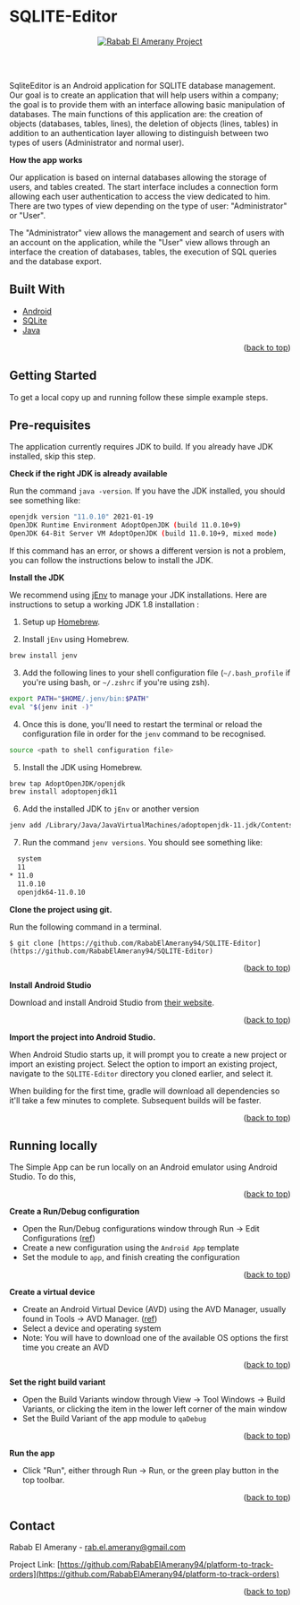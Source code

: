 <div id="top"></div>

# SQLITE-Editor

<p align="center">
<a href="https://github.com/RababElAmerany94/billing-management-mobile">
<img  alt="Rabab El Amerany Project" title="Rabab Project" src="https://github.com/RababElAmerany94/SQLITE-Editor/blob/master/mobile-app.PNG" />
</a>
</p>
<br>
<br>

<p align="left">
SqliteEditor is an Android application for SQLITE database management. Our goal is to create an application that will help users within a company; the goal is to provide them with an interface allowing basic manipulation of databases. The main functions of this application are: the creation of objects (databases, tables, lines), the deletion of objects (lines, tables) in addition to an authentication layer allowing to distinguish between two types of users (Administrator and normal user).

<b>How the app works</b>

Our application is based on internal databases allowing the storage of users, and tables created. The start interface includes a connection form allowing each user authentication to access the view dedicated to him. There are two types of view depending on the type of user: "Administrator" or "User".

The "Administrator" view allows the management and search of users with an account on the application, while the "User" view allows through an interface the creation of databases, tables, the execution of SQL queries and the database export.
</p>

## Built With

* [Android](https://www.android.com)
* [SQLite](https://www.sqlite.org)
* [Java](https://www.java.com)

<p align="right">(<a href="#top">back to top</a>)</p>

<!-- GETTING STARTED -->

## Getting Started

To get a local copy up and running follow these simple example steps.

## Pre-requisites

The application currently requires JDK  to build. If you already have JDK installed, skip this step.

**Check if the right JDK is already available**

Run the command `java -version`. If you have the JDK installed, you should see something like:

```sh
openjdk version "11.0.10" 2021-01-19
OpenJDK Runtime Environment AdoptOpenJDK (build 11.0.10+9)
OpenJDK 64-Bit Server VM AdoptOpenJDK (build 11.0.10+9, mixed mode)
```

If this command has an error, or shows a different version is not a problem, you can follow the instructions below to install the JDK.

**Install the JDK**

We recommend using [jEnv](https://www.jenv.be/) to manage your JDK installations. Here are instructions to setup a working JDK 1.8 installation :

1. Setup up [Homebrew](https://brew.sh/).

2. Install `jEnv` using Homebrew.

```sh
brew install jenv
```

3. Add the following lines to your shell configuration file (`~/.bash_profile` if you're using bash, or `~/.zshrc` if you're using zsh).

```sh
export PATH="$HOME/.jenv/bin:$PATH"
eval "$(jenv init -)"
```

4. Once this is done, you'll need to restart the terminal or reload the configuration file in order for the `jenv` command to be recognised.

```sh
source <path to shell configuration file>
```

5. Install the JDK using Homebrew.

```sh
brew tap AdoptOpenJDK/openjdk
brew install adoptopenjdk11
```

6. Add the installed JDK to `jEnv` or another version

```sh
jenv add /Library/Java/JavaVirtualMachines/adoptopenjdk-11.jdk/Contents/Home
```

7. Run the command `jenv versions`. You should see something like:

```sh
  system
  11
* 11.0
  11.0.10
  openjdk64-11.0.10
```

**Clone the project using git.**

Run the following command in a terminal.

 ```
 $ git clone [https://github.com/RababElAmerany94/SQLITE-Editor](https://github.com/RababElAmerany94/SQLITE-Editor)
 ```

<p align="right">(<a href="#top">back to top</a>)</p>

**Install Android Studio**

Download and install Android Studio from [their website](https://developer.android.com/studio/).

<p align="right">(<a href="#top">back to top</a>)</p>

**Import the project into Android Studio.**

When Android Studio starts up, it will prompt you to create a new project or import an existing project. Select the option to import an existing
project, navigate to the `SQLITE-Editor` directory you cloned earlier, and select it.

When building for the first time, gradle will download all dependencies so it'll take a few minutes to complete. Subsequent builds will be faster.

<p align="right">(<a href="#top">back to top</a>)</p>

## Running locally

The Simple App can be run locally on an Android emulator using Android Studio. To do this,

<p align="right">(<a href="#top">back to top</a>)</p>

**Create a Run/Debug configuration**

* Open the Run/Debug configurations window through Run -> Edit Configurations ([ref](https://developer.android.com/studio/run/rundebugconfig))
* Create a new configuration using the `Android App` template
* Set the module to `app`, and finish creating the configuration

<p align="right">(<a href="#top">back to top</a>)</p>

**Create a virtual device**

* Create an Android Virtual Device (AVD) using the AVD Manager, usually found in Tools -> AVD
  Manager. ([ref](https://developer.android.com/studio/run/managing-avds))
* Select a device and operating system
* Note: You will have to download one of the available OS options the first time you create an AVD

<p align="right">(<a href="#top">back to top</a>)</p>

**Set the right build variant**

* Open the Build Variants window through View -> Tool Windows -> Build Variants, or clicking the item in the lower left corner of the main window
* Set the Build Variant of the app module to `qaDebug`

<p align="right">(<a href="#top">back to top</a>)</p>

**Run the app**

* Click "Run", either through Run -> Run, or the green play button in the top toolbar.

<p align="right">(<a href="#top">back to top</a>)</p>

<!-- CONTACT -->

## Contact

Rabab El Amerany - rab.el.amerany@gmail.com

Project Link: [https://github.com/RababElAmerany94/platform-to-track-orders](https://github.com/RababElAmerany94/platform-to-track-orders)

<p align="right">(<a href="#top">back to top</a>)</p>
